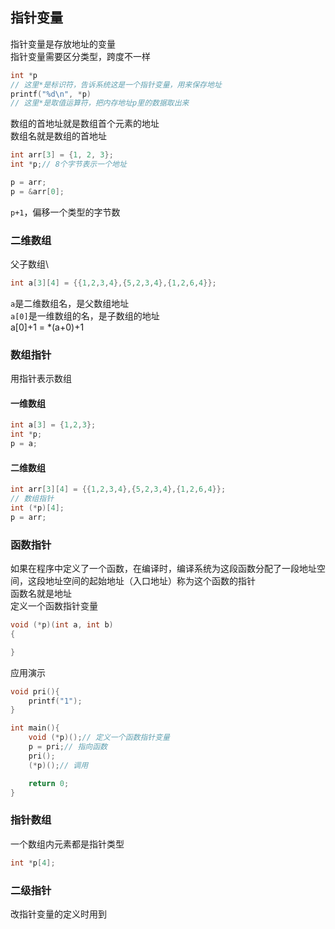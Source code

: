 ## 指针变量
指针变量是存放地址的变量\
指针变量需要区分类型，跨度不一样
```c
int *p
// 这里*是标识符，告诉系统这是一个指针变量，用来保存地址
printf("%d\n", *p)
// 这里*是取值运算符，把内存地址p里的数据取出来
```
数组的首地址就是数组首个元素的地址\
数组名就是数组的首地址
```c
int arr[3] = {1, 2, 3};
int *p;// 8个字节表示一个地址

p = arr;
p = &arr[0];
```
`p+1`，偏移一个类型的字节数
### 二维数组
父子数组\
```c
int a[3][4] = {{1,2,3,4},{5,2,3,4},{1,2,6,4}};
```
`a`是二维数组名，是父数组地址\
`a[0]`是一维数组的名，是子数组的地址\
a[0]+1 = *(a+0)+1
### 数组指针
用指针表示数组
#### 一维数组
```c
int a[3] = {1,2,3};
int *p;
p = a;
```
#### 二维数组
```c
int arr[3][4] = {{1,2,3,4},{5,2,3,4},{1,2,6,4}};
// 数组指针
int (*p)[4];
p = arr;
```
### 函数指针
如果在程序中定义了一个函数，在编译时，编译系统为这段函数分配了一段地址空间，这段地址空间的起始地址（入口地址）称为这个函数的指针\
函数名就是地址\
定义一个函数指针变量
```c
void (*p)(int a, int b)
{

}
```
应用演示
```c
void pri(){
    printf("1");
}

int main(){
    void (*p)();// 定义一个函数指针变量
    p = pri;// 指向函数
    pri();
    (*p)();// 调用

    return 0;
}
```
### 指针数组
一个数组内元素都是指针类型
```c
int *p[4];
```
### 二级指针
改指针变量的定义时用到